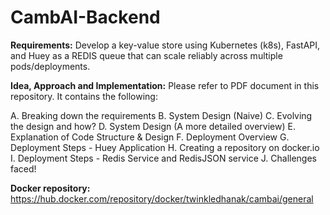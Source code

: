 # CambAI-Backend

**Requirements:**
Develop a key-value store using Kubernetes (k8s), FastAPI, and Huey as a REDIS queue that can scale reliably across multiple pods/deployments. 

**Idea, Approach and Implementation:**
Please refer to PDF document in this repository. It contains the following:

A.	Breaking down the requirements
B.	System Design (Naive)
C.	Evolving the design and how?
D. 	System Design (A more detailed overview)
E.	Explanation of Code Structure & Design
F.	Deployment Overview
G.	Deployment Steps - Huey Application
H.	Creating a repository on docker.io
I.	Deployment Steps - Redis Service and RedisJSON service
J.	Challenges faced!

**Docker repository:**
https://hub.docker.com/repository/docker/twinkledhanak/cambai/general
